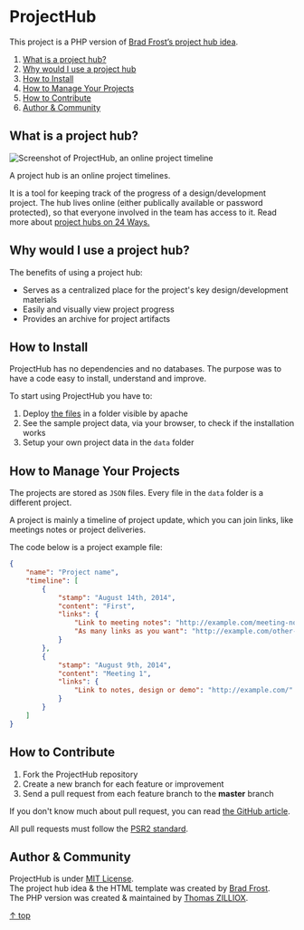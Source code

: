 ProjectHub
================

This project is a PHP version of [Brad Frost’s project hub idea](https://github.com/bradfrost/project-hub).



1. [What is a project hub?](#what-is-a-project-hub)
2. [Why would I use a project hub](#why-would-i-use-a-project-hub)
3. [How to Install](#how-to-install)
4. [How to Manage Your Projects](#how-to-manage-your-projects)
4. [How to Contribute](#how-to-contribute)
5. [Author & Community](#author--community)



What is a project hub?
--------

![Screenshot of ProjectHub, an online project timeline](http://s11.postimg.org/53t2o2cmb/screenshot.png)

A project hub is an online project timelines.

It is a tool for keeping track of the progress of a design/development project.
The hub lives online (either publically available or password protected), so that everyone involved in the team has access to it.
Read more about [project hubs on 24 Ways.](http://24ways.org/2013/project-hubs/)



Why would I use a project hub?
--------

The benefits of using a project hub:

- Serves as a centralized place for the project's key design/development materials
- Easily and visually view project progress
- Provides an archive for project artifacts



How to Install
--------

ProjectHub has no dependencies and no databases. The purpose was to have a code easy to install, understand and improve.

To start using ProjectHub you have to:

1. Deploy [the files](https://github.com/tzi/ProjectHub/archive/v1.0.0.zip) in a folder visible by apache
2. See the sample project data, via your browser, to check if the installation works 
3. Setup your own project data in the `data` folder 



How to Manage Your Projects
--------

The projects are stored as `JSON` files. Every file in the `data` folder is a different project.

A project is mainly a timeline of project update, which you can join links, like meetings notes or project deliveries.
   
The code below is a project example file:

```json
{
    "name": "Project name",
    "timeline": [
        {
            "stamp": "August 14th, 2014",
            "content": "First",
            "links": {
                "Link to meeting notes": "http://example.com/meeting-notes",
                "As many links as you want": "http://example.com/other-link",
            }
        },
        {
            "stamp": "August 9th, 2014",
            "content": "Meeting 1",
            "links": {
                "Link to notes, design or demo": "http://example.com/"
            }
        }
    ]
}
```



How to Contribute
--------

1. Fork the ProjectHub repository
2. Create a new branch for each feature or improvement
3. Send a pull request from each feature branch to the **master** branch

If you don't know much about pull request, you can read [the GitHub article](https://help.github.com/articles/using-pull-requests).

All pull requests must follow the [PSR2 standard](https://github.com/php-fig/fig-standards/blob/master/accepted/PSR-2-coding-style-guide.md).



Author & Community
--------

ProjectHub is under [MIT License](http://opensource.org/licenses/MIT).  
The project hub idea & the HTML template was created by [Brad Frost](http://bradfrostweb.com/).  
The PHP version was created & maintained by [Thomas ZILLIOX](http://tzi.fr).

[&uarr; top](#readme)